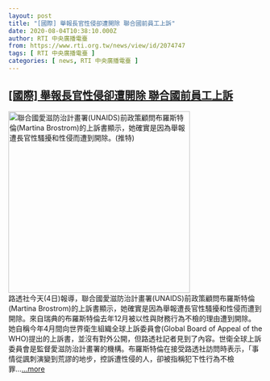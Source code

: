 ```yaml
---
layout: post
title: "[國際] 舉報長官性侵卻遭開除 聯合國前員工上訴"
date: 2020-08-04T10:38:10.000Z
author: RTI 中央廣播電臺
from: https://www.rti.org.tw/news/view/id/2074747
tags: [ RTI 中央廣播電臺 ]
categories: [ news, RTI 中央廣播電臺 ]
---
```

<!--1596537490000-->
[[國際] 舉報長官性侵卻遭開除 聯合國前員工上訴](https://www.rti.org.tw/news/view/id/2074747)
------

<div>
<img src="https://static.rti.org.tw/assets/thumbnails/2020/08/04/f680322e6c19b1e279da37bb8ee3b431.jpg" width="360" alt="聯合國愛滋防治計畫署(UNAIDS)前政策顧問布羅斯特倫(Martina Brostrom)的上訴書顯示，她確實是因為舉報遭長官性騷擾和性侵而遭到開除。(推特)" title="聯合國愛滋防治計畫署(UNAIDS)前政策顧問布羅斯特倫(Martina Brostrom)的上訴書顯示，她確實是因為舉報遭長官性騷擾和性侵而遭到開除。(推特)"><br>路透社今天(4日)報導，聯合國愛滋防治計畫署(UNAIDS)前政策顧問布羅斯特倫(Martina Brostrom)的上訴書顯示，她確實是因為舉報遭長官性騷擾和性侵而遭到開除。來自瑞典的布羅斯特倫去年12月被以性與財務行為不檢的理由遭到開除。她自稱今年4月間向世界衛生組織全球上訴委員會(Global Board of Appeal of the WHO)提出的上訴書，並沒有對外公開，但路透社記者見到了內容。世衛全球上訴委員會是監督愛滋防治計畫署的機構。布羅斯特倫在接受路透社訪問時表示，「事情從諷刺演變到荒謬的地步，控訴遭性侵的人，卻被指稱犯下性行為不檢罪...<a target="_blank" href="https://www.rti.org.tw/news/view/id/2074747">...more</a>
</div>
